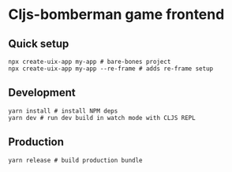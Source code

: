 # Cljs-bomberman game frontend



## Quick setup
```shell
npx create-uix-app my-app # bare-bones project
npx create-uix-app my-app --re-frame # adds re-frame setup
```

## Development
```shell
yarn install # install NPM deps
yarn dev # run dev build in watch mode with CLJS REPL
```

## Production
```shell
yarn release # build production bundle
```
